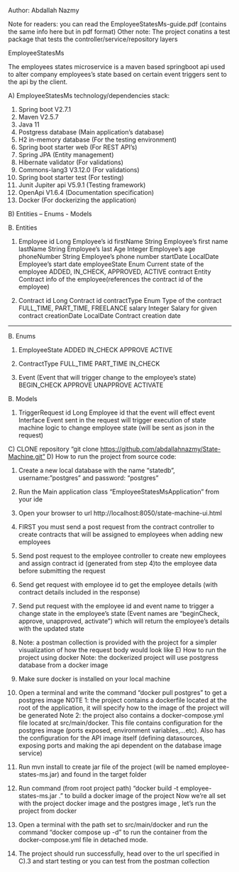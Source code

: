 Author: Abdallah Nazmy

Note for readers: you can read the EmployeeStatesMs-guide.pdf (contains the same info here but in pdf format)
Other note: The project conatins a test package that tests the controller/service/repository layers

EmployeeStatesMs

The employees states microservice is a maven based springboot api used to alter company employees’s state based on certain event triggers sent to the api by the client.

A)	EmployeeStatesMs technology/dependencies stack:

1.	Spring boot V2.7.1
2.	Maven V2.5.7
3.	Java 11
4.	Postgress database (Main application’s database)
5.	H2 in-memory database (For the testing environment)
6.	Spring boot starter web (For REST API’s)
7.	Spring JPA (Entity management)
8.	Hibernate validator (For validations)
9.	Commons-lang3 V3.12.0 (For validations) 
10.	Spring boot starter test (For testing)
11.	Junit Jupiter api V5.9.1 (Testing framework)
12.	OpenApi V1.6.4 (Documentation specification)
13.	Docker (For dockerizing the application)







B)	Entities – Enums - Models

B. Entities
1.	Employee
id	Long	Employee’s id
firstName	String	Employee’s first name
lastName	String 	Employee’s last
Age	Integer	Employee’s age
phoneNumber	String	Employee’s phone number
startDate	LocalDate	Employee’s start date
employeeState	Enum	Current state of the employee	ADDED, IN_CHECK, APPROVED, ACTIVE
contract	Entity	Contract info of the employee(references the contract id of the employee)

2.	Contract
id	Long	Contract id 
contractType	Enum	Type of the contract 	FULL_TIME, PART_TIME, FREELANCE
salary	Integer	Salary for given contract
creationDate	LocalDate	Contract creation date

___________________________________________________________________________
B. Enums
1.	EmployeeState
ADDED	IN_CHECK	APPROVE	ACTIVE

2.	ContractType
FULL_TIME	PART_TIME	IN_CHECK

3.	Event (Event that will trigger change to the employee’s state)
BEGIN_CHECK	APPROVE	UNAPPROVE	ACTIVATE

B. Models
1.	TriggerRequest
id	Long	Employee id that the event will effect
event	Interface	Event sent in the request will trigger execution of state machine logic to change employee state (will be sent as json in the request) 

C)	CLONE repository “git clone https://github.com/abdallahnazmy/State-Machine.git”
D)	How to run the project from source code:
1.	Create a new local database with the name “statedb”, username:”postgres” and password: “postgres”
2.	Run the Main application class “EmployeeStatesMsApplication” from your ide 
3.	Open your browser to url http://localhost:8050/state-machine-ui.html
4.	FIRST you must send a post request from the contract controller to create contracts that will be assigned to employees when adding new employees
5.	Send post request to the employee controller to create new employees and assign contract id (generated from step 4)to the employee data before submitting the request
6.	Send get request with employee id to get the employee details (with contract details included in the response)
7.	Send put request with the employee id and event name to trigger a change state in the employee’s state (Event names are “beginCheck, approve, unapproved, activate”) which will return the employee’s details with the updated state
8.	Note: a postman collection is provided with the project for a simpler visualization of how the request body would look like 
E)	How to run the project using docker
Note: the dockerized project will use postgress database from a docker image 
	
1.	Make sure docker is installed on your local machine
2.	Open a terminal and write the command “docker pull postgres” to get a postgres image 
NOTE 1: the project contains a dockerfile located at the root of the application, it will specify how to the image of the project will be generated
Note 2: the project also contains a docker-compose.yml file located at src/main/docker. This file contains configuration for the postgres image (ports exposed, environment variables,…etc). Also has the configuration for the API image itself (defining datasources, exposing ports and making the api dependent on the database image service)

3.	Run mvn install to create jar file of the project (will be named employee-states-ms.jar) and found in the target folder
4.	Run command (from root project path) “docker build -t  employee-states-ms.jar .” to build a docker image of the project
Now we’re all set with the project docker image and the postgres image , let’s run the project from docker
5.	Open a terminal with the path set to src/main/docker and run the command “docker compose up -d” to run the container from the docker-compose.yml file in detached mode.
6.	The project should run successfully, head over to the url specified in C).3 and start testing or you can test from the postman collection 
